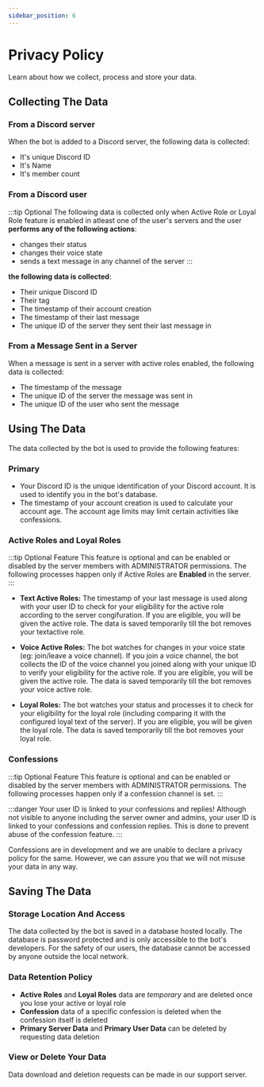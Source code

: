 ```yaml
---
sidebar_position: 6
---
```


# Privacy Policy

Learn about how we collect, process and store your data.

## Collecting The Data

### From a Discord server
When the bot is added to a Discord server, the following data is collected:
- It's unique Discord ID
- It's Name
- It's member count

### From a Discord user
:::tip Optional
The following data is collected only when Active Role or Loyal Role feature is enabled in atleast one of the user's servers and the user **performs any of the following actions**:
- changes their status
- changes their voice state
- sends a text message in any channel of the server 
:::

**the following data is collected**: 
- Their unique Discord ID
- Their tag
- The timestamp of their account creation
- The timestamp of their last message
- The unique ID of the server they sent their last message in

### From a Message Sent in a Server
When a message is sent in a server with active roles enabled, the following data is collected:
- The timestamp of the message
- The unique ID of the server the message was sent in
- The unique ID of the user who sent the message


## Using The Data
The data collected by the bot is used to provide the following features:

### Primary
- Your Discord ID is the unique identification of your Discord account. It is used to identify you in the bot's database. 
- The timestamp of your account creation is used to calculate your account age. The account age limits may limit certain activities like confessions.

### Active Roles and Loyal Roles
:::tip Optional Feature
This feature is optional and can be enabled or disabled by the server members with ADMINISTRATOR permissions. The following processes happen only if Active Roles are __Enabled__ in the server.
:::
- **Text Active Roles:** The timestamp of your last message is used along with your user ID to check for your eligibility for the active role according to the server congifuration. If you are eligible, you will be given the active role. The data is saved temporarily till the bot removes your textactive role.

- **Voice Active Roles:** The bot watches for changes in your voice state (eg: join/leave a voice channel). If you join a voice channel, the bot collects the ID of the voice channel you joined along with your unique ID to verify your eligibility for the active role. If you are eligible, you will be given the active role. The data is saved temporarily till the bot removes your voice active role.

- **Loyal Roles:** The bot watches your status and processes it to check for your eligibility for the loyal role (including comparing it with the configured loyal text of the server). If you are eligible, you will be given the loyal role. The data is saved temporarily till the bot removes your loyal role.

### Confessions
:::tip Optional Feature
This feature is optional and can be enabled or disabled by the server members with ADMINISTRATOR permissions. The following processes happen only if a confession channel is set.
:::

:::danger Your user ID is linked to your confessions and replies!
Although not visible to anyone including the server owner and admins, your user ID is linked to your confessions and confession replies. This is done to prevent abuse of the confession feature.
:::

Confessions are in development and we are unable to declare a privacy policy for the same. However, we can assure you that we will not misuse your data in any way. 

## Saving The Data
### Storage Location And Access
The data collected by the bot is saved in a database hosted locally. The database is password protected and is only accessible to the bot's developers. For the safety of our users, the database cannot be accessed by anyone outside the local network.

### Data Retention Policy
- **Active Roles** and **Loyal Roles** data are *temporary* and are deleted once you lose your active or loyal role
- **Confession** data of a specific confession is deleted when the confession itself is deleted
- **Primary Server Data** and **Primary User Data** can be deleted by requesting data deletion

### View or Delete Your Data
Data download and deletion requests can be made in our support server.